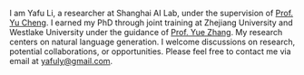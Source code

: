 I am Yafu Li, a researcher at Shanghai AI Lab, under the supervision of [Prof. Yu Cheng](https://ych133.github.io/). I earned my PhD through joint training at Zhejiang University and Westlake University under the guidance of [Prof. Yue Zhang](https://frcchang.github.io/). My research centers on natural language generation. I welcome discussions on research, potential collaborations, or opportunities. Please feel free to contact me via email at yafuly@gmail.com.
